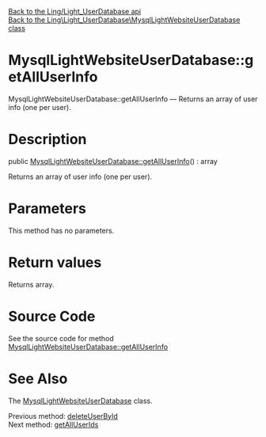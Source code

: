 [Back to the Ling/Light_UserDatabase api](https://github.com/lingtalfi/Light_UserDatabase/blob/master/doc/api/Ling/Light_UserDatabase.md)<br>
[Back to the Ling\Light_UserDatabase\MysqlLightWebsiteUserDatabase class](https://github.com/lingtalfi/Light_UserDatabase/blob/master/doc/api/Ling/Light_UserDatabase/MysqlLightWebsiteUserDatabase.md)


MysqlLightWebsiteUserDatabase::getAllUserInfo
================



MysqlLightWebsiteUserDatabase::getAllUserInfo — Returns an array of user info (one per user).




Description
================


public [MysqlLightWebsiteUserDatabase::getAllUserInfo](https://github.com/lingtalfi/Light_UserDatabase/blob/master/doc/api/Ling/Light_UserDatabase/MysqlLightWebsiteUserDatabase/getAllUserInfo.md)() : array




Returns an array of user info (one per user).




Parameters
================

This method has no parameters.


Return values
================

Returns array.








Source Code
===========
See the source code for method [MysqlLightWebsiteUserDatabase::getAllUserInfo](https://github.com/lingtalfi/Light_UserDatabase/blob/master/MysqlLightWebsiteUserDatabase.php#L367-L377)


See Also
================

The [MysqlLightWebsiteUserDatabase](https://github.com/lingtalfi/Light_UserDatabase/blob/master/doc/api/Ling/Light_UserDatabase/MysqlLightWebsiteUserDatabase.md) class.

Previous method: [deleteUserById](https://github.com/lingtalfi/Light_UserDatabase/blob/master/doc/api/Ling/Light_UserDatabase/MysqlLightWebsiteUserDatabase/deleteUserById.md)<br>Next method: [getAllUserIds](https://github.com/lingtalfi/Light_UserDatabase/blob/master/doc/api/Ling/Light_UserDatabase/MysqlLightWebsiteUserDatabase/getAllUserIds.md)<br>

